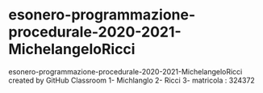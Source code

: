 # esonero-programmazione-procedurale-2020-2021-MichelangeloRicci
esonero-programmazione-procedurale-2020-2021-MichelangeloRicci created by GitHub Classroom
1- Michlanglo
2- Ricci
3- matricola : 324372
